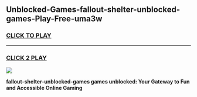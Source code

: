 
## Unblocked-Games-fallout-shelter-unblocked-games-Play-Free-uma3w
<h3>
<a href="https://premium76.site?title=fallout-shelter-unblocked-games&ref=21A">CLICK TO PLAY</a></h3>
<hr>

<h3>
<a href="https://premium76.site?title=fallout-shelter-unblocked-games&ref=21A">CLICK 2 PLAY</a>
  
</h3>

<a href="https://premium76.site?title=fallout-shelter-unblocked-games&ref=21A"><img src="https://clearcache.store/games.png"></a>


**fallout-shelter-unblocked-games games unblocked: Your Gateway to Fun and Accessible Online Gaming**
